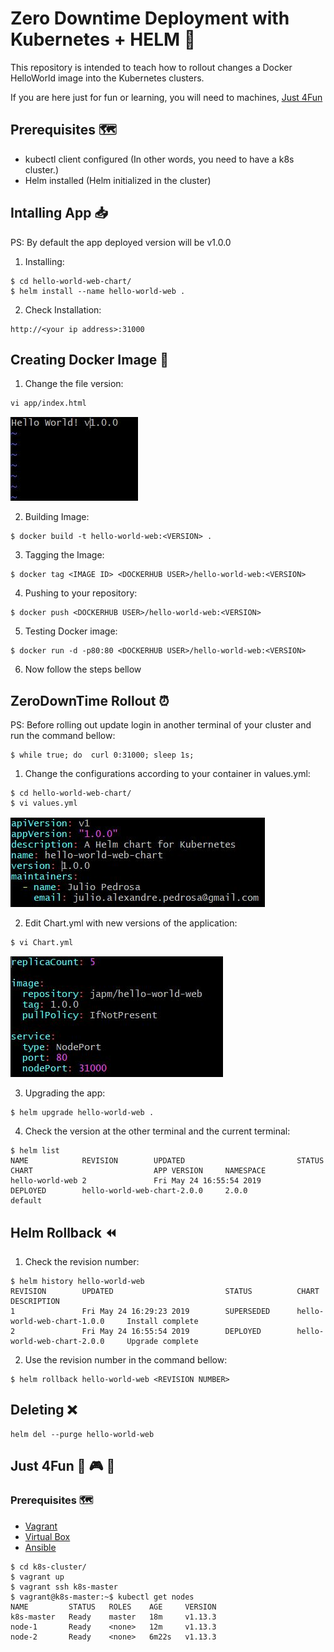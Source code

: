 # Zero Downtime Deployment with Kubernetes + HELM :memo:

This repository is intended to teach how to rollout changes a Docker HelloWorld image into the Kubernetes clusters.

If you are here just for fun or learning, you will need to machines, [Just 4Fun](https://github.com/japm94/risk.ident/blob/master/README.md#just-4fun-space_invader-video_game-game_die)

## Prerequisites :world_map:

- kubectl client configured (In other words, you need to have a k8s cluster.)
- Helm installed (Helm initialized in the cluster)

## Intalling App :inbox_tray:
PS: By default the app deployed version will be v1.0.0

1. Installing:
```
$ cd hello-world-web-chart/
$ helm install --name hello-world-web .
```
2. Check Installation:
```
http://<your ip address>:31000
```

## Creating Docker Image :whale:

1. Change the file version:
```
vi app/index.html
```
![](imgs/img3.JPG)

2. Building Image:
```
$ docker build -t hello-world-web:<VERSION> .
```
3. Tagging the Image:
```
$ docker tag <IMAGE ID> <DOCKERHUB USER>/hello-world-web:<VERSION>
```
4. Pushing to your repository:
```
$ docker push <DOCKERHUB USER>/hello-world-web:<VERSION>
```
5. Testing Docker image:
```
$ docker run -d -p80:80 <DOCKERHUB USER>/hello-world-web:<VERSION>
```
6. Now follow the steps bellow


## ZeroDownTime Rollout :alarm_clock:
PS: Before rolling out update login in another terminal of your cluster and run the command bellow:
```
$ while true; do  curl 0:31000; sleep 1s;
```

1. Change the configurations according to your container in values.yml:
```
$ cd hello-world-web-chart/
$ vi values.yml
```
![](imgs/img1.JPG)

2. Edit Chart.yml with new versions of the application:
```
$ vi Chart.yml
```
![](imgs/img2.JPG)

3. Upgrading the app:
```
$ helm upgrade hello-world-web .
```

4. Check the version at the other terminal and the current terminal:
```
$ helm list
NAME            REVISION        UPDATED                         STATUS          CHART                           APP VERSION     NAMESPACE
hello-world-web 2               Fri May 24 16:55:54 2019        DEPLOYED        hello-world-web-chart-2.0.0     2.0.0           default
```

## Helm Rollback :rewind:
1. Check the revision number:
```
$ helm history hello-world-web
REVISION        UPDATED                         STATUS          CHART                           DESCRIPTION
1               Fri May 24 16:29:23 2019        SUPERSEDED      hello-world-web-chart-1.0.0     Install complete
2               Fri May 24 16:55:54 2019        DEPLOYED        hello-world-web-chart-2.0.0     Upgrade complete
```
2. Use the revision number in the command bellow:
```
$ helm rollback hello-world-web <REVISION NUMBER>
```

## Deleting :x:
```
helm del --purge hello-world-web
```

## Just 4Fun :space_invader: :video_game: :game_die:
### Prerequisites :world_map:
- [Vagrant](https://www.vagrantup.com/docs/installation/)
- [Virtual Box](https://www.virtualbox.org/wiki/Downloads)
- [Ansible](https://docs.ansible.com/ansible/2.4/intro_installation.html)

```
$ cd k8s-cluster/
$ vagrant up
$ vagrant ssh k8s-master
$ vagrant@k8s-master:~$ kubectl get nodes
NAME         STATUS   ROLES    AGE     VERSION
k8s-master   Ready    master   18m     v1.13.3
node-1       Ready    <none>   12m     v1.13.3
node-2       Ready    <none>   6m22s   v1.13.3
```
